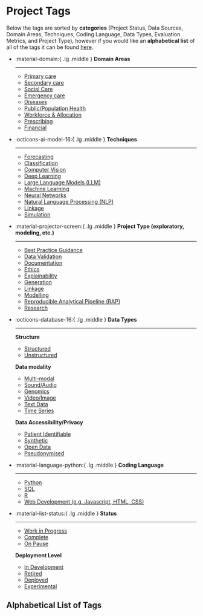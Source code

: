 # Project Tags

Below the tags are sorted by **categories** (Project Status, Data Sources, Domain Areas, Techniques, Coding Language, Data Types, Evaluation Metrics, and Project Type), however if you would like an **alphabetical list** of all of the tags it can be found [here](#alphabetical-list-of-tags).

<div class="grid cards" markdown>

-   :material-domain:{ .lg .middle } __Domain Areas__

    ---

    * [Primary care](#tag:primary-care)
    * [Secondary care](#tag:secondary-care)
    * [Social Care](#tag:social-care)
    * [Emergency care](#tag:emergency-care)
    * [Diseases](#tag:diseases)
    * [Public/Population Health](#tag:population-health)
    * [Workforce & Allocation](#tag:workforce)
    * [Prescribing](#tag:prescribing)
    * [Financial](#tag:financial)
    
-   :octicons-ai-model-16:{ .lg .middle } __Techniques__

    ---

    * [Forecasting](#tag:forecasting)
    * [Classification](#tag:classification)
    * [Computer Vision](#tag:computer-vision)
    * [Deep Learning](#tag:deep-learning)
    * [Large Language Models (LLM)](#tag:llm)
    * [Machine Learning](#tag:machine-learning)
    * [Neural Networks](#tag:neural-networks)
    * [Natural Language Processing (NLP)](#tag:nlp)
    * [Linkage](#tag:linkage)
    * [Simulation](#tag:simulation)

-   :material-projector-screen:{ .lg .middle } __Project Type (exploratory, modeling, etc.)__

    ---

    * [Best Practice Guidance](#tag:best-practice)
    * [Data Validation](#tag:data-validation)
    * [Documentation](#tag:documentation)
    * [Ethics](#tag:ethics)
    * [Explainability](#tag:explainability)
    * [Generation](#tag:generation)
    * [Linkage](#tag:linkage)
    * [Modelling](#tag:modelling)
    * [Reproducible Analytical Pipeline (RAP)](#tag:rap)
    * [Research](#tag:research)

-   :octicons-database-16:{ .lg .middle } __Data Types__

    ---

    **Structure** 

    * [Structured](#tag:structured-data)
    * [Unstructured](#tag:unstructured-data)
    
    **Data modality**

    * [Multi-modal](#tag:multi-modal)
    * [Sound/Audio](#tag:audio-data)
    * [Genomics](#tag:genomics-data)
    * [Video/Image](#tag:visual-data)
    * [Text Data](#tag:text-data)
    * [Time Series](#tag:time-series)

    **Data Accessibility/Privacy**

    * [Patient Identifiable](#tag:pii)
    * [Synthetic](#tag:synthetic-data)
    * [Open Data](#tag:open-data)
    * [Pseudonymised](#tag:pseudonymised)

-   :material-language-python:{ .lg .middle } __Coding Language__

    ---
    * [Python](#tag:python)
    * [SQL](#tag:sql)
    * [R](#tag:r)
    * [Web Development (e.g. Javascript, HTML, CSS)](#tag:webdev)

-   :material-list-status:{ .lg .middle } __Status__

    ---

    * [Work in Progress](#tag:wip)
    * [Complete](#tag:complete)
    * [On Pause](#tag:paused)

    **Deployment Level**
    
    * [In Development](#tag:in-development)
    * [Retired](#tag:retired)
    * [Deployed](#tag:deployed)
    * [Experimental](#tag:experimental)

</div>

## Alphabetical List of Tags

<!-- material/tags -->
